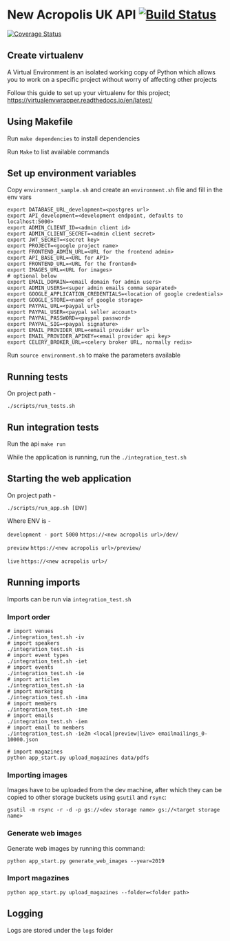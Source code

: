 # New Acropolis UK API  [![Build Status](https://travis-ci.org/NewAcropolis/api.svg?branch=master)](https://travis-ci.org/NewAcropolis/api)
[![Coverage Status](https://coveralls.io/repos/github/NewAcropolis/api/badge.svg?branch=master)](https://coveralls.io/github/NewAcropolis/api?branch=master)

## Create virtualenv

A Virtual Environment is an isolated working copy of Python which
allows you to work on a specific project without worry of affecting other projects

Follow this guide to set up your virtualenv for this project;
https://virtualenvwrapper.readthedocs.io/en/latest/

## Using Makefile

Run `make dependencies` to install dependencies

Run `Make` to list available commands

## Set up environment variables

Copy `environment_sample.sh` and create an `environment.sh` file and fill in the env vars

```
export DATABASE_URL_development=<postgres url>
export API_development=<development endpoint, defaults to localhost:5000>
export ADMIN_CLIENT_ID=<admin client id>
export ADMIN_CLIENT_SECRET=<admin client secret>
export JWT_SECRET=<secret key>
export PROJECT=<google project name>
export FRONTEND_ADMIN_URL=<URL for the frontend admin>
export API_BASE_URL=<URL for API>
export FRONTEND_URL=<URL for the frontend>
export IMAGES_URL=<URL for images>
# optional below
export EMAIL_DOMAIN=<email domain for admin users>
export ADMIN_USERS=<super admin emails comma separated>
export GOOGLE_APPLICATION_CREDENTIALS=<location of google credentials>
export GOOGLE_STORE=<name of google storage>
export PAYPAL_URL=<paypal url>
export PAYPAL_USER=<paypal seller account>
export PAYPAL_PASSWORD=<paypal password>
export PAYPAL_SIG=<paypal signature>
export EMAIL_PROVIDER_URL=<email provider url>
export EMAIL_PROVIDER_APIKEY=<email provider api key>
export CELERY_BROKER_URL=<celery broker URL, normally redis>
```

Run `source environment.sh` to make the parameters available

## Running tests

On project path -

```shell
./scripts/run_tests.sh
```

## Run integration tests

Run the api `make run`

While the application is running, run the `./integration_test.sh`

## Starting the web application

On project path -

```shell
./scripts/run_app.sh [ENV]
```

Where ENV is -

`development - port 5000`
`https://<new acropolis url>/dev/`

`preview`
`https://<new acropolis url>/preview/`

`live`
`https://<new acropolis url>/`

## Running imports

Imports can be run via `integration_test.sh`

### Import order

```
# import venues
./integration_test.sh -iv
# import speakers
./integration_test.sh -is
# import event types
./integration_test.sh -iet
# import events
./integration_test.sh -ie
# import articles
./integration_test.sh -ia
# import marketing
./integration_test.sh -ima
# import members
./integration_test.sh -ime
# import emails
./integration_test.sh -iem
# import email to members
./integration_test.sh -ie2m <local|preview|live> emailmailings_0-10000.json

# import magazines
python app_start.py upload_magazines data/pdfs
```

### Importing images

Images have to be uploaded from the dev machine, after which they can be copied to other storage buckets using `gsutil` and `rsync`:

```
gsutil -m rsync -r -d -p gs://<dev storage name> gs://<target storage name>
```

### Generate web images

Generate web images by running this command:

    python app_start.py generate_web_images --year=2019 

### Import magazines

    python app_start.py upload_magazines --folder=<folder path> 

## Logging

Logs are stored under the `logs` folder
